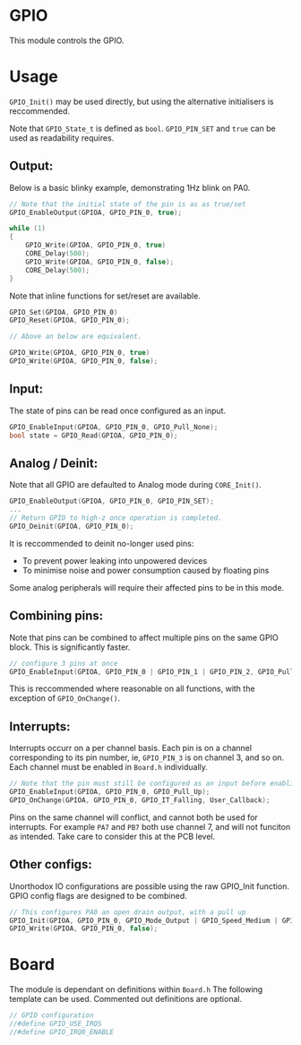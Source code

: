 # GPIO
This module controls the GPIO.

# Usage

`GPIO_Init()` may be used directly, but using the alternative initialisers is reccommended.

Note that `GPIO_State_t` is defined as `bool`. `GPIO_PIN_SET` and `true` can be used as readability requires.


## Output:
Below is a basic blinky example, demonstrating 1Hz blink on PA0.

```C
// Note that the initial state of the pin is as as true/set
GPIO_EnableOutput(GPIOA, GPIO_PIN_0, true);

while (1)
{
    GPIO_Write(GPIOA, GPIO_PIN_0, true)
    CORE_Delay(500);
    GPIO_Write(GPIOA, GPIO_PIN_0, false);
    CORE_Delay(500);
}
```

Note that inline functions for set/reset are available.

```c
GPIO_Set(GPIOA, GPIO_PIN_0)
GPIO_Reset(GPIOA, GPIO_PIN_0);

// Above an below are equivalent.

GPIO_Write(GPIOA, GPIO_PIN_0, true)
GPIO_Write(GPIOA, GPIO_PIN_0, false);
```

## Input:

The state of pins can be read once configured as an input.
```c
GPIO_EnableInput(GPIOA, GPIO_PIN_0, GPIO_Pull_None);
bool state = GPIO_Read(GPIOA, GPIO_PIN_0);
```

## Analog / Deinit:

Note that all GPIO are defaulted to Analog mode during `CORE_Init()`.

```c
GPIO_EnableOutput(GPIOA, GPIO_PIN_0, GPIO_PIN_SET);
...
// Return GPIO to high-z once operation is completed.
GPIO_Deinit(GPIOA, GPIO_PIN_0);
```

It is reccommended to deinit no-longer used pins:
* To prevent power leaking into unpowered devices
* To minimise noise and power consumption caused by floating pins

Some analog peripherals will require their affected pins to be in this mode.

## Combining pins:

Note that pins can be combined to affect multiple pins on the same GPIO block. This is significantly faster.

```c
// configure 3 pins at once
GPIO_EnableInput(GPIOA, GPIO_PIN_0 | GPIO_PIN_1 | GPIO_PIN_2, GPIO_Pull_None);
```

This is reccommended where reasonable on all functions, with the exception of `GPIO_OnChange()`.

## Interrupts:

Interrupts occurr on a per channel basis. Each pin is on a channel corresponding to its pin number, ie, `GPIO_PIN_3` is on channel 3, and so on. Each channel must be enabled in `Board.h` individually.

```c
// Note that the pin must still be configured as an input before enabling the interrupt.
GPIO_EnableInput(GPIOA, GPIO_PIN_0, GPIO_Pull_Up);
GPIO_OnChange(GPIOA, GPIO_PIN_0, GPIO_IT_Falling, User_Callback);
```

Pins on the same channel will conflict, and cannot both be used for interrupts. For example `PA7` and `PB7` both use channel 7, and will not funciton as intended. Take care to consider this at the PCB level.

## Other configs:
Unorthodox IO configurations are possible using the raw GPIO_Init function. GPIO config flags are designed to be combined.

```c
// This configures PA0 an open drain output, with a pull up
GPIO_Init(GPIOA, GPIO_PIN_0, GPIO_Mode_Output | GPIO_Speed_Medium | GPIO_Flag_OpenDrain | GPIO_Pull_Up);
GPIO_Write(GPIOA, GPIO_PIN_0, false);
```

# Board


The module is dependant on  definitions within `Board.h`
The following template can be used. Commented out definitions are optional.

```C
// GPIO configuration
//#define GPIO_USE_IRQS
//#define GPIO_IRQ0_ENABLE
```
